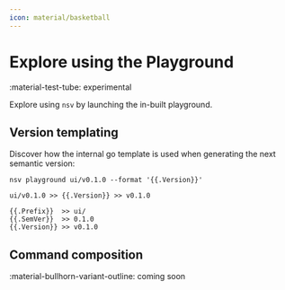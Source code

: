 ```yaml
---
icon: material/basketball
---
```


# Explore using the Playground

<span class="rounded-pill">:material-test-tube: experimental</span>

Explore using `nsv` by launching the in-built playground.

## Version templating

Discover how the internal go template is used when generating the next semantic version:

```{ .sh .no-select }
nsv playground ui/v0.1.0 --format '{{.Version}}'
```

```{ .text .no-select .no-copy }
ui/v0.1.0 >> {{.Version}} >> v0.1.0

{{.Prefix}}  >> ui/
{{.SemVer}}  >> 0.1.0
{{.Version}} >> v0.1.0
```

## Command composition

<span class="rounded-pill">:material-bullhorn-variant-outline: coming soon</span>
